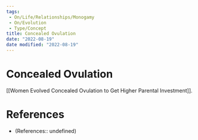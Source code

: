 ```yaml
---
tags:
 - On/Life/Relationships/Monogamy
 - On/Evolution
 - Type/Concept
title: Concealed Ovulation
date: "2022-08-19"
date modified: "2022-08-19"
---
```


# Concealed Ovulation
[[Women Evolved Concealed Ovulation to Get Higher Parental Investment]].

# References
- (References:: undefined)
